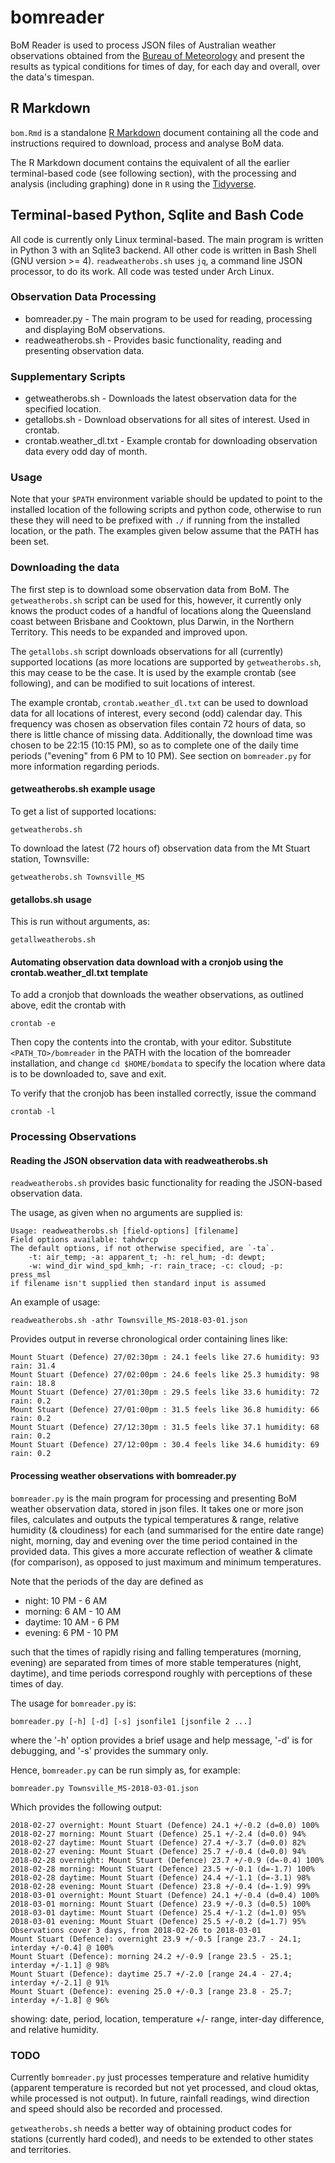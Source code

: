 # bomreader
BoM Reader is used to process JSON files of Australian weather observations obtained from the [Bureau of Meteorology](http://www.bom.gov.au) and present the results as typical conditions for times of day, for each day and overall, over the data's timespan.

## R Markdown

`bom.Rmd` is a standalone [R Markdown](https://rmarkdown.rstudio.com/) document containing all the code and instructions required to download, process and analyse BoM data.

The R Markdown document contains the equivalent of all the earlier terminal-based code (see following section), with the processing and analysis (including graphing) done in `R` using the [Tidyverse](https://www.tidyverse.org/).


## Terminal-based Python, Sqlite and Bash Code

All code is currently only Linux terminal-based. The main program is written in Python 3 with an Sqlite3 backend. All other code is written in Bash Shell (GNU version >= 4). `readweatherobs.sh` uses `jq`, a command line JSON processor, to do its work. All code was tested under Arch Linux.

### Observation Data Processing
* bomreader.py - The main program to be used for reading, processing and displaying BoM observations.
* readweatherobs.sh - Provides basic functionality, reading and presenting observation data.

### Supplementary Scripts
* getweatherobs.sh - Downloads the latest observation data for the specified location.
* getallobs.sh - Download observations for all sites of interest. Used in crontab.
* crontab.weather_dl.txt - Example crontab for downloading observation data every odd day of month.

### Usage

Note that your `$PATH` environment variable should be updated to point to the installed location of the following scripts and python code, otherwise to run these they will need to be prefixed with `./` if running from the installed location, or the path. The examples given below assume that the PATH has been set.

### Downloading the data
The first step is to download some observation data from BoM. The `getweatherobs.sh` script can be used for this, however, it currently only knows the product codes of a handful of locations along the Queensland coast between Brisbane and Cooktown, plus Darwin, in the Northern Territory. This needs to be expanded and improved upon.

The `getallobs.sh` script downloads observations for all (currently) supported locations (as more locations are supported by `getweatherobs.sh`, this may cease to be the case. It is used by the example crontab (see following), and can be modified to suit locations of interest.

The example crontab, `crontab.weather_dl.txt` can be used to download data for all locations of interest, every second (odd) calendar day. This frequency was chosen as observation files contain 72 hours of data, so there is little chance of missing data. Additionally, the download time was chosen to be 22:15 (10:15 PM), so as to complete one of the daily time periods ("evening" from 6 PM to 10 PM). See section on `bomreader.py` for more information regarding periods.

#### getweatherobs.sh example usage

To get a list of supported locations:
```
getweatherobs.sh
```

To download the latest (72 hours of) observation data from the Mt Stuart station, Townsville:
```
getweatherobs.sh Townsville_MS
```

#### getallobs.sh usage

This is run without arguments, as:
```
getallweatherobs.sh
```

#### Automating observation data download with a cronjob using the crontab.weather_dl.txt template

To add a cronjob that downloads the weather observations, as outlined above, edit the crontab with
```
crontab -e
```
Then copy the contents into the crontab, with your editor. Substitute `<PATH_TO>/bomreader` in the PATH with the location of the bomreader installation, and change `cd $HOME/bomdata` to specify the location where data is to be downloaded to, save and exit.

To verify that the cronjob has been installed correctly, issue the command
```
crontab -l
```

### Processing Observations

#### Reading the JSON observation data with readweatherobs.sh

`readweatherobs.sh` provides basic functionality for reading the JSON-based observation data.

The usage, as given when no arguments are supplied is:
```
Usage: readweatherobs.sh [field-options] [filename]
Field options available: tahdwrcp
The default options, if not otherwise specified, are `-ta`.
    -t: air_temp; -a: apparent_t; -h: rel_hum; -d: dewpt;
    -w: wind_dir wind_spd_kmh; -r: rain_trace; -c: cloud; -p: press_msl
if filename isn't supplied then standard input is assumed
```

An example of usage:
```
readweatherobs.sh -athr Townsville_MS-2018-03-01.json
```
Provides output in reverse chronological order containing lines like:
```
Mount Stuart (Defence) 27/02:30pm : 24.1 feels like 27.6 humidity: 93 rain: 31.4
Mount Stuart (Defence) 27/02:00pm : 24.6 feels like 25.3 humidity: 98 rain: 18.8
Mount Stuart (Defence) 27/01:30pm : 29.5 feels like 33.6 humidity: 72 rain: 0.2
Mount Stuart (Defence) 27/01:00pm : 31.5 feels like 36.8 humidity: 66 rain: 0.2
Mount Stuart (Defence) 27/12:30pm : 31.5 feels like 37.1 humidity: 68 rain: 0.2
Mount Stuart (Defence) 27/12:00pm : 30.4 feels like 34.6 humidity: 69 rain: 0.2
```

#### Processing weather observations with bomreader.py

`bomreader.py` is the main program for processing and presenting BoM weather observation data, stored in json files. It takes one or more json files, calculates and outputs the typical temperatures & range, relative humidity (& cloudiness) for each (and summarised for the entire date range) night, morning, day and evening over the time period contained in the provided data. This gives a more accurate reflection of weather & climate (for comparison), as opposed to just maximum and minimum temperatures.

Note that the periods of the day are defined as
* night: 10 PM - 6 AM
* morning: 6 AM - 10 AM
* daytime: 10 AM - 6 PM
* evening: 6 PM - 10 PM

such that the times of rapidly rising and falling temperatures (morning, evening) are separated from times of more stable temperatures (night, daytime), and time periods correspond roughly with perceptions of these times of day.

The usage for `bomreader.py` is:
```
bomreader.py [-h] [-d] [-s] jsonfile1 [jsonfile 2 ...]
```
where the '-h' option provides a brief usage and help message, '-d' is for debugging, and '-s' provides the summary only.

Hence, `bomreader.py` can be run simply as, for example:
```
bomreader.py Townsville_MS-2018-03-01.json
```
Which provides the following output:
```
2018-02-27 overnight: Mount Stuart (Defence) 24.1 +/-0.2 (d=0.0) 100%
2018-02-27 morning: Mount Stuart (Defence) 25.1 +/-2.4 (d=0.0) 94%
2018-02-27 daytime: Mount Stuart (Defence) 27.4 +/-3.7 (d=0.0) 82%
2018-02-27 evening: Mount Stuart (Defence) 25.7 +/-0.4 (d=0.0) 94%
2018-02-28 overnight: Mount Stuart (Defence) 23.7 +/-0.9 (d=-0.4) 100%
2018-02-28 morning: Mount Stuart (Defence) 23.5 +/-0.1 (d=-1.7) 100%
2018-02-28 daytime: Mount Stuart (Defence) 24.4 +/-1.1 (d=-3.1) 98%
2018-02-28 evening: Mount Stuart (Defence) 23.8 +/-0.4 (d=-1.9) 99%
2018-03-01 overnight: Mount Stuart (Defence) 24.1 +/-0.4 (d=0.4) 100%
2018-03-01 morning: Mount Stuart (Defence) 23.9 +/-0.3 (d=0.5) 100%
2018-03-01 daytime: Mount Stuart (Defence) 25.4 +/-1.2 (d=1.0) 95%
2018-03-01 evening: Mount Stuart (Defence) 25.5 +/-0.2 (d=1.7) 95%
Observations cover 3 days, from 2018-02-26 to 2018-03-01
Mount Stuart (Defence): overnight 23.9 +/-0.5 [range 23.7 - 24.1; interday +/-0.4] @ 100%
Mount Stuart (Defence): morning 24.2 +/-0.9 [range 23.5 - 25.1; interday +/-1.1] @ 98%
Mount Stuart (Defence): daytime 25.7 +/-2.0 [range 24.4 - 27.4; interday +/-2.1] @ 91%
Mount Stuart (Defence): evening 25.0 +/-0.3 [range 23.8 - 25.7; interday +/-1.8] @ 96%
```
showing: date, period, location, temperature +/- range, inter-day difference, and relative humidity.


### TODO

Currently `bomreader.py` just processes temperature and relative humidity (apparent temperature is recorded but not yet processed, and cloud oktas, while processed is not output). In future, rainfall readings, wind direction and speed should also be recorded and processed.

`getweatherobs.sh` needs a better way of obtaining product codes for stations (currently hard coded), and needs to be extended to other states and territories.

